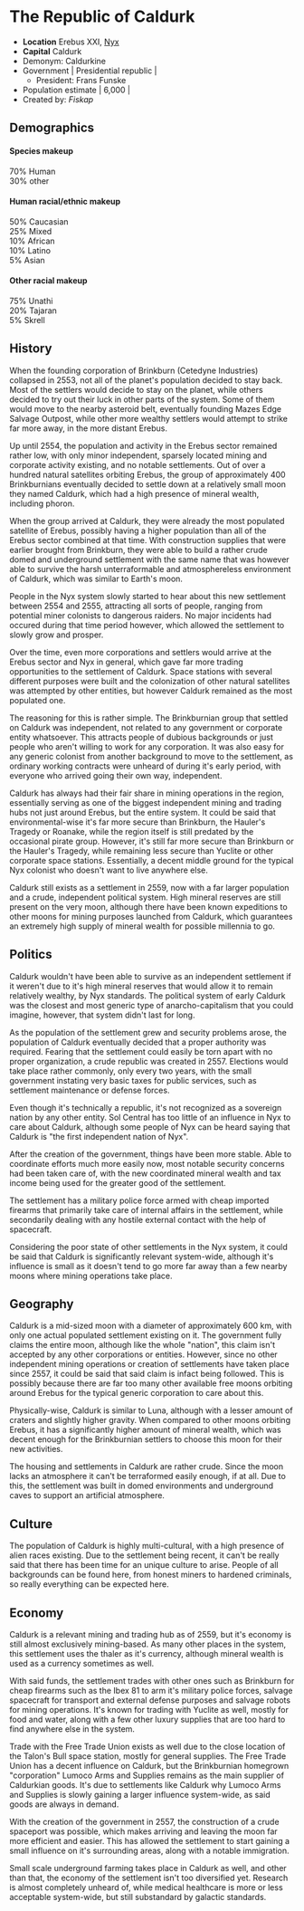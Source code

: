 # The Republic of Caldurk 

* **Location**    Erebus XXI, [Nyx](http://lore.solaris13.net/The%20Nyx%20System)
* **Capital**  Caldurk 
* Demonym:  Caldurkine 
* Government |  Presidential republic |
  * President:  Frans Funske 
* Population estimate |  6,000  |
* Created by: *Fiskap*

## Demographics

#### Species makeup

70% Human  
30% other

#### Human racial/ethnic makeup

50% Caucasian  
25% Mixed  
10% African  
10% Latino  
5% Asian

#### Other racial makeup

75% Unathi  
20% Tajaran  
5% Skrell  

## History

When the founding corporation of Brinkburn (Cetedyne Industries) collapsed in 2553, not all of the planet's population decided to stay back. Most of the settlers would decide to stay on the planet, while others decided to try out their luck in other parts of the system. Some of them would move to the nearby asteroid belt, eventually founding Mazes Edge Salvage Outpost, while other more wealthy settlers would attempt to strike far more away, in the more distant Erebus.

Up until 2554, the population and activity in the Erebus sector remained rather low, with only minor independent, sparsely located mining and corporate activity existing, and no notable settlements. Out of over a hundred natural satellites orbiting Erebus, the group of approximately 400 Brinkburnians eventually decided to settle down at a relatively small moon they named Caldurk, which had a high presence of mineral wealth, including phoron.

When the group arrived at Caldurk, they were already the most populated satellite of Erebus, possibly having a higher population than all of the Erebus sector combined at that time. With construction supplies that were earlier brought from Brinkburn, they were able to build a rather crude domed and underground settlement with the same name that was however able to survive the harsh unterraformable and atmosphereless environment of Caldurk, which was similar to Earth's moon.

People in the Nyx system slowly started to hear about this new settlement between 2554 and 2555, attracting all sorts of people, ranging from potential miner colonists to dangerous raiders. No major incidents had occured during that time period however, which allowed the settlement to slowly grow and prosper.

Over the time, even more corporations and settlers would arrive at the Erebus sector and Nyx in general, which gave far more trading opportunities to the settlement of Caldurk. Space stations with several different purposes were built and the colonization of other natural satellites was attempted by other entities, but however Caldurk remained as the most populated one.

The reasoning for this is rather simple. The Brinkburnian group that settled on Caldurk was independent, not related to any government or corporate entity whatsoever. This attracts people of dubious backgrounds or just people who aren't willing to work for any corporation. It was also easy for any generic colonist from another background to move to the settlement, as ordinary working contracts were unheard of during it's early period, with everyone who arrived going their own way, independent.

Caldurk has always had their fair share in mining operations in the region, essentially serving as one of the biggest independent mining and trading hubs not just around Erebus, but the entire system. It could be said that environmental-wise it's far more secure than Brinkburn, the Hauler's Tragedy or Roanake, while the region itself is still predated by the occasional pirate group. However, it's still far more secure than Brinkburn or the Hauler's Tragedy, while remaining less secure than Yuclite or other corporate space stations. Essentially, a decent middle ground for the typical Nyx colonist who doesn't want to live anywhere else.

Caldurk still exists as a settlement in 2559, now with a far larger population and a crude, independent political system. High mineral reserves are still present on the very moon, although there have been known expeditions to other moons for mining purposes launched from Caldurk, which guarantees an extremely high supply of mineral wealth for possible millennia to go.

## Politics

Caldurk wouldn't have been able to survive as an independent settlement if it weren't due to it's high mineral reserves that would allow it to remain relatively wealthy, by Nyx standards. The political system of early Caldurk was the closest and most generic type of anarcho-capitalism that you could imagine, however, that system didn't last for long.

As the population of the settlement grew and security problems arose, the population of Caldurk eventually decided that a proper authority was required. Fearing that the settlement could easily be torn apart with no proper organization, a crude republic was created in 2557. Elections would take place rather commonly, only every two years, with the small government instating very basic taxes for public services, such as settlement maintenance or defense forces.

Even though it's technically a republic, it's not recognized as a sovereign nation by any other entity. Sol Central has too little of an influence in Nyx to care about Caldurk, although some people of Nyx can be heard saying that Caldurk is "the first independent nation of Nyx".

After the creation of the government, things have been more stable. Able to coordinate efforts much more easily now, most notable security concerns had been taken care of, with the new coordinated mineral wealth and tax income being used for the greater good of the settlement.

The settlement has a military police force armed with cheap imported firearms that primarily take care of internal affairs in the settlement, while secondarily dealing with any hostile external contact with the help of spacecraft.

Considering the poor state of other settlements in the Nyx system, it could be said that Caldurk is significantly relevant system-wide, although it's influence is small as it doesn't tend to go more far away than a few nearby moons where mining operations take place.

## Geography

Caldurk is a mid-sized moon with a diameter of approximately 600 km, with only one actual populated settlement existing on it. The government fully claims the entire moon, although like the whole "nation", this claim isn't accepted by any other corporations or entities. However, since no other independent mining operations or creation of settlements have taken place since 2557, it could be said that said claim is infact being followed. This is possibly because there are far too many other available free moons orbiting around Erebus for the typical generic corporation to care about this.

Physically-wise, Caldurk is similar to Luna, although with a lesser amount of craters and slightly higher gravity. When compared to other moons orbiting Erebus, it has a significantly higher amount of mineral wealth, which was decent enough for the Brinkburnian settlers to choose this moon for their new activities.

The housing and settlements in Caldurk are rather crude. Since the moon lacks an atmosphere it can't be terraformed easily enough, if at all. Due to this, the settlement was built in domed environments and underground caves to support an artificial atmosphere.

## Culture

The population of Caldurk is highly multi-cultural, with a high presence of alien races existing. Due to the settlement being recent, it can't be really said that there has been time for an unique culture to arise. People of all backgrounds can be found here, from honest miners to hardened criminals, so really everything can be expected here.

## Economy

Caldurk is a relevant mining and trading hub as of 2559, but it's economy is still almost exclusively mining-based. As many other places in the system, this settlement uses the thaler as it's currency, although mineral wealth is used as a currency sometimes as well.

With said funds, the settlement trades with other ones such as Brinkburn for cheap firearms such as the Ibex 81 to arm it's military police forces, salvage spacecraft for transport and external defense purposes and salvage robots for mining operations. It's known for trading with Yuclite as well, mostly for food and water, along with a few other luxury supplies that are too hard to find anywhere else in the system.

Trade with the Free Trade Union exists as well due to the close location of the Talon's Bull space station, mostly for general supplies. The Free Trade Union has a decent influence on Caldurk, but the Brinkburnian homegrown "corporation" Lumoco Arms and Supplies remains as the main supplier of Caldurkian goods. It's due to settlements like Caldurk why Lumoco Arms and Supplies is slowly gaining a larger influence system-wide, as said goods are always in demand.

With the creation of the government in 2557, the construction of a crude spaceport was possible, which makes arriving and leaving the moon far more efficient and easier. This has allowed the settlement to start gaining a small influence on it's surrounding areas, along with a notable immigration.

Small scale underground farming takes place in Caldurk as well, and other than that, the economy of the settlement isn't too diversified yet. Research is almost completely unheard of, while medical healthcare is more or less acceptable system-wide, but still substandard by galactic standards.

[1]: /Nyx "Nyx"

